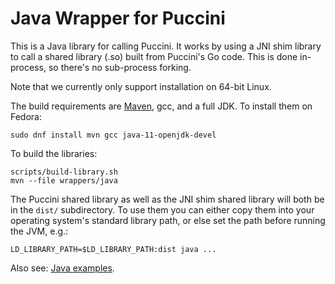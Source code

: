 Java Wrapper for Puccini
========================

This is a Java library for calling Puccini. It works by using a JNI shim library to call a shared
library (.so) built from Puccini's Go code. This is done in-process, so there's no sub-process
forking.

Note that we currently only support installation on 64-bit Linux.

The build requirements are [Maven](https://maven.apache.org/), gcc, and a full JDK. To install them
on Fedora:

    sudo dnf install mvn gcc java-11-openjdk-devel

To build the libraries:

    scripts/build-library.sh
    mvn --file wrappers/java

The Puccini shared library as well as the JNI shim shared library will both be in the `dist/`
subdirectory. To use them you can either copy them into your operating system's standard library
path, or else set the path before running the JVM, e.g.:

    LD_LIBRARY_PATH=$LD_LIBRARY_PATH:dist java ...

Also see: [Java examples](../../examples/java/).
